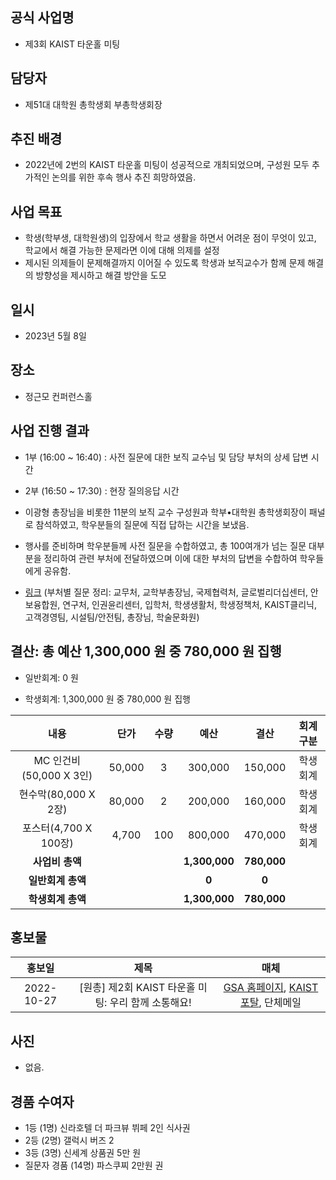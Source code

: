 

## 공식 사업명

- 제3회 KAIST 타운홀 미팅

  

## 담당자

- 제51대 대학원 총학생회 부총학생회장

  

## 추진 배경

- 2022년에  2번의 KAIST 타운홀 미팅이 성공적으로 개최되었으며, 구성원 모두 추가적인 논의를 위한 후속 행사 추진 희망하였음.
  

## 사업 목표

- 학생(학부생, 대학원생)의 입장에서 학교 생활을 하면서 어려운 점이 무엇이 있고, 학교에서 해결 가능한 문제라면 이에 대해 의제를 설정
-   제시된 의제들이 문제해결까지 이어질 수 있도록 학생과 보직교수가 함께 문제 해결의 방향성을 제시하고 해결 방안을 도모

  

## 일시

- 2023년 5월 8일

  

## 장소

- 정근모 컨퍼런스홀 

  

## 사업 진행 결과

- 1부 (16:00 ~ 16:40) : 사전 질문에 대한 보직 교수님 및 담당 부처의 상세 답변 시간
- 2부 (16:50 ~ 17:30) : 현장 질의응답 시간

- 이광형 총장님을 비롯한 11분의 보직 교수 구성원과 학부•대학원 총학생회장이 패널로 참석하였고, 학우분들의 질문에 직접 답하는 시간을 보냈음.

- 행사를 준비하며 학우분들께 사전 질문을 수합하였고, 총 100여개가 넘는 질문 대부분을 정리하여 관련 부처에 전달하였으며 이에 대한 부처의 답변을 수합하여 학우들에게 공유함.
- [링크](https://drive.google.com/drive/folders/14xwmgk1kbNm_zepLH_VHIfP7LkW_x1f4?usp=sharing) (부처별 질문 정리: 교무처, 교학부총장님, 국제협력처, 글로벌리더십센터, 안보융합원, 연구처, 인권윤리센터, 입학처, 학생생활처, 학생정책처, KAIST클리닉, 고객경영팀, 시설팀/안전팀, 총장님, 학술문화원)

  

## 결산: 총 예산 1,300,000 원 중 780,000 원 집행

- 일반회계: 0 원

- 학생회계: 1,300,000 원 중 780,000 원 집행




| **내용** | **단가** | **수량** | **예산** | **결산** | **회계구분** |
|:---:|:---:|:---:|:---:|:---:|:---:|
| MC 인건비(50,000 X 3인) | 50,000 | 3 | 300,000 | 150,000 | 학생회계 |
| 현수막(80,000 X 2장) | 80,000 | 2 | 200,000 | 160,000 | 학생회계 |
| 포스터(4,700 X 100장) | 4,700 | 100 | 800,000 | 470,000 | 학생회계 |
| **사업비 총액** | | | **1,300,000** | **780,000** | |
| **일반회계 총액** | | | **0** | **0** | |
| **학생회계 총액** | | | **1,300,000** | **780,000** | |

  
  

## 홍보물

  

| **홍보일** | **제목** | **매체** |
|:---:|:---:|:---:|
| 2022-10-27 | [원총] 제2회 KAIST 타운홀 미팅: 우리 함께 소통해요! | [GSA 홈페이지](https://gsa.kaist.ac.kr/notice/212090), [KAIST 포탈](https://portal.kaist.ac.kr/ennotice/student_notice/11666858463561), 단체메일

  

## 사진

- 없음.

  

## 경품 수여자
- 1등 (1명) 신라호텔 더 파크뷰 뷔페 2인 식사권
- 2등 (2명) 갤럭시 버즈 2
- 3등 (3명) 신세계 상품권 5만 원 
- 질문자 경품 (14명) 파스쿠찌 2만원 권
